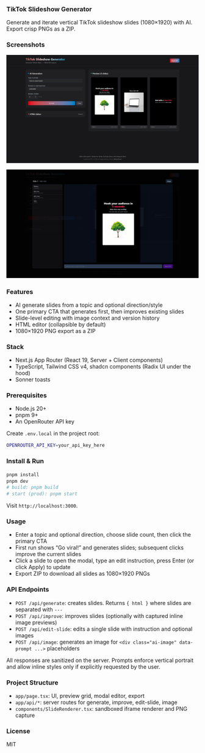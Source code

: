 ### TikTok Slideshow Generator

Generate and iterate vertical TikTok slideshow slides (1080×1920) with AI. Export crisp PNGs as a ZIP.

### Screenshots

![Editor and preview](./public/ss1.png)

![Modal and history](./public/ss2.png)

### Features

- AI generate slides from a topic and optional direction/style
- One primary CTA that generates first, then improves existing slides
- Slide-level editing with image context and version history
- HTML editor (collapsible by default)
- 1080×1920 PNG export as a ZIP

### Stack

- Next.js App Router (React 19, Server + Client components)
- TypeScript, Tailwind CSS v4, shadcn components (Radix UI under the hood)
- Sonner toasts

### Prerequisites

- Node.js 20+
- pnpm 9+
- An OpenRouter API key

Create `.env.local` in the project root:

```bash
OPENROUTER_API_KEY=your_api_key_here
```

### Install & Run

```bash
pnpm install
pnpm dev
# build: pnpm build
# start (prod): pnpm start
```

Visit `http://localhost:3000`.

### Usage

- Enter a topic and optional direction, choose slide count, then click the primary CTA
- First run shows “Go viral!” and generates slides; subsequent clicks improve the current slides
- Click a slide to open the modal, type an edit instruction, press Enter (or click Apply) to update
- Export ZIP to download all slides as 1080×1920 PNGs

### API Endpoints

- `POST /api/generate`: creates slides. Returns `{ html }` where slides are separated with `---`
- `POST /api/improve`: improves slides (optionally with captured inline image previews)
- `POST /api/edit-slide`: edits a single slide with instruction and optional images
- `POST /api/image`: generates an image for `<div class="ai-image" data-prompt ...>` placeholders

All responses are sanitized on the server. Prompts enforce vertical portrait and allow inline styles only if explicitly requested by the user.

### Project Structure

- `app/page.tsx`: UI, preview grid, modal editor, export
- `app/api/*`: server routes for generate, improve, edit-slide, image
- `components/SlideRenderer.tsx`: sandboxed iframe renderer and PNG capture

### License

MIT
